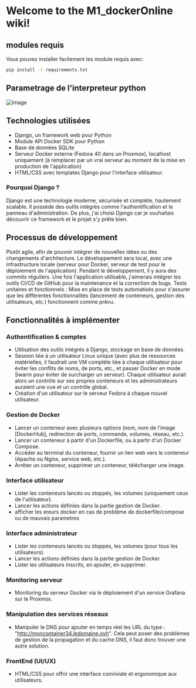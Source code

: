 # Welcome to the M1_dockerOnline wiki!
## modules requis
Vous pouvez installer facilement les module requis avec:
```sh
pip install -r requirements.txt
```
## Parametrage de l'interpreteur python
![image](https://github.com/user-attachments/assets/2654cc01-a0b8-4187-aa87-86401a100b98)

## Technologies utilisées

- Django, un framework web pour Python
- Module API Docker SDK pour Python
- Base de données SQLite
- Serveur Docker externe (Fedora 40 dans un Proxmox), localhost uniquement (à remplacer par un vrai serveur au moment de la mise en production de l'application)
- HTML/CSS avec templates Django pour l'interface utilisateur.

### Pourquoi Django ?
Django est une technologie moderne, sécurisée et complète, hautement scalable. Il possède des outils intégrés comme l'authentification et le panneau d'administration. De plus, j'ai choisi Django car je souhaitais découvrir ce framework et le projet s'y prête bien.

## Processus de développement

Plutôt agile, afin de pouvoir intégrer de nouvelles idées ou des changements d'architecture. Le développement sera local, avec une infrastructure locale (serveur pour Docker, serveur de test pour le déploiement de l'application). Pendant le développement, il y aura des commits réguliers. Une fois l'application utilisable, j'aimerais intégrer les outils CI/CD de GitHub pour la maintenance et la correction de bugs.
Tests unitaires et fonctionnels : Mise en place de tests automatisés pour s'assurer que les différentes fonctionnalités (lancement de conteneurs, gestion des utilisateurs, etc.) fonctionnent comme prévu.

## Fonctionnalités à implémenter

### Authentification & comptes

- Utilisation des outils intégrés à Django, stockage en base de données.
- Session liée à un utilisateur Linux unique (avec plus de ressources matérielles, il faudrait une VM complète liée à chaque utilisateur pour éviter les conflits de noms, de ports, etc., et passer Docker en mode Swarm pour éviter de surcharger un serveur).  Chaque utilisateur aurait alors un contrôle sur ses propres conteneurs et les administrateurs auraient une vue et un contrôle global.
- Création d'un utilisateur sur le serveur Fedora à chaque nouvel utilisateur.

### Gestion de Docker

- Lancer un conteneur avec plusieurs options (nom, nom de l'image [DockerHub], redirection de ports, commande, volumes, réseau, etc.).
- Lancer un conteneur à partir d'un Dockerfile, ou à partir d'un Docker Compose.
- Accéder au terminal du conteneur, fournir un lien web vers le conteneur (Apache ou Nginx, service web, etc.).
- Arrêter un conteneur, supprimer un conteneur, télécharger une image.

### Interface utilisateur

- Lister les conteneurs lancés ou stoppés, les volumes (uniquement ceux de l'utilisateur).
- Lancer les actions définies dans la partie gestion de Docker.
- afficher les ereurs docker en cas de problème de dockerfile/compose ou de mauvais parametres 

### Interface administrateur

- Lister les conteneurs lancés ou stoppés, les volumes (pour tous les utilisateurs).
- Lancer les actions définies dans la partie gestion de Docker.
- Lister les utilisateurs inscrits, en ajouter, en supprimer.

### Monitoring serveur

- Monitoring du serveur Docker via le déploiement d'un service Grafana sur le Proxmox.

### Manipulation des services réseaux

- Manipuler le DNS pour ajouter en temps réel les URL du type : "http://moncontainer34.ledomaine.ovh". Cela peut poser des problèmes de gestion de la propagation et du cache DNS, il faut donc trouver une autre solution.

### FrontEnd (UI/UX)
- HTML/CSS pour offrir une interface conviviale et ergonomique aux utilisateurs.

